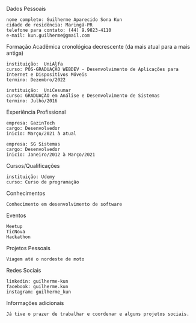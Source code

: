 Dados Pessoais
	
	nome completo: Guilherme Aparecido Sona Kun
	cidade de residência: Maringá-PR
	telefone para contato: (44) 9.9823-4110
	e-mail: kun.guilherme@gmail.com


Formação Acadêmica cronológica decrescente (da mais atual para a mais antiga)
	
	instituição:  UniAlfa
	curso: PÓS-GRADUAÇÃO WEBDEV - Desenvolvimento de Aplicações para Internet e Dispositivos Móveis
	termino: Dezembro/2022
	
	instituição:  UniCesumar
	curso: GRADUAÇÃO em Análise e Desenvolvimento de Sistemas
	termino: Julho/2016

	
Experiência Profissional
	
	empresa: GazinTech
	cargo: Desenvolvedor
	inicio: Março/2021 à atual
	
	empresa: SG Sistemas
	cargo: Desenvolvedor
	inicio: Janeiro/2012 à Março/2021


Cursos/Qualificações
	
	instituição: Udemy
	curso: Curso de programação


Conhecimentos
	
	Conhecimento em desenvolvimento de software


Eventos
	
	Meetup 
	TicNova
	Hackathon


Projetos Pessoais
	
	Viagem até o nordeste de moto
	


Redes Sociais
	
	linkedin: guilherme-kun
	facebook: guilherme.kun
	instagram: guilherme_kun
	

Informações adicionais
	
	Já tive o prazer de trabalhar e coordenar e alguns projetos sociais.